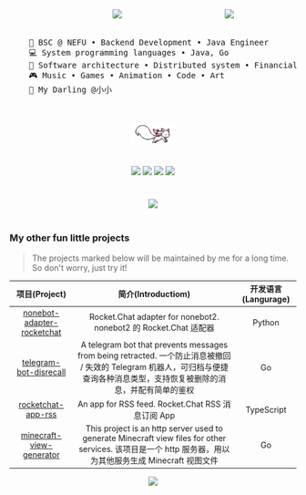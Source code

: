 <div align="center">
<img src="https://github.com/innng/innng/assets/26755058/5e0ce0fb-c544-4f8c-a307-5849165746d0" width="25%" align="right" />
<img src="https://readme-typing-svg.demolab.com?font=JetBrains+Mono&weight=500&size=49&duration=2000&pause=1500&center=true&vCenter=true&multiline=true&repeat=false&random=false&width=1300&height=140&lines=Hey+there+%F0%9F%91%8B;I'm+IllTamer%2C+happy+every+day+~" width="70%" />
<br><br>
<pre align="left">
    💼 BSC @ NEFU • Backend Development • Java Engineer
    💻 System programming languages • Java, Go
    📖 Software architecture • Distributed system • Financial business
    🎮 Music • Games • Animation • Code • Art
    💖 My Darling @小小
</pre>
<br><br>
<img src="https://raw.githubusercontent.com/IllTamer/IllTamer/master/kyubey.gif" height="40" />
<br><br><br>

<div>
  <a href="mailto:mail@illtamer.com" target="_blank"><img src="https://img.shields.io/badge/Email-mail@illtamer.com-blue?logo=gmail"></a>
  <a href="https://www.illtamer.com" target="_blank"><img src="https://img.shields.io/badge/Blog-illtamer.com-orange?logo=blogger"></a>
  <a href="https://api.vvhan.com/api/qqCard?qq=765743073" target="_blank"><img src="https://img.shields.io/badge/QQ-765743073-brightgreen?logo=tencentqq"></a>
  <a href="https://space.bilibili.com/19383984" target="_blank"><img src="https://img.shields.io/badge/Bilibili-19383984-FF69B4?logo=bilibili"></a>
</div>

</div>

#   

<div align="center"> <img src="https://github-readme-activity-graph.vercel.app/graph?username=IllTamer&bg_color=ffffff&color=9b9797&line=baf8fd&point=ffd1c2&area=true&hide_border=true"/></div>

#   

### My other fun little projects

> The projects marked below will be maintained by me for a long time. So don't worry, just try it!

<div align="center">

项目(Project) | 简介(Introductiom) | 开发语言(Langurage)
 :-: | :-: | :-:
[nonebot-adapter-rocketchat](https://github.com/IUnlimit/nonebot-adapter-rocketchat) | Rocket.Chat adapter for nonebot2. nonebot2 的 Rocket.Chat 适配器 | Python 
[telegram-bot-disrecall](https://github.com/IUnlimit/telegram-bot-disrecall) | A telegram bot that prevents messages from being retracted. 一个防止消息被撤回 / 失效的 Telegram 机器人，可归档与便捷查询各种消息类型，支持恢复被删除的消息，并配有简单的鉴权 | Go
[rocketchat-app-rss](https://github.com/IUnlimit/rocketchat-app-rss) | An app for RSS feed. Rocket.Chat RSS 消息订阅 App | TypeScript
[minecraft-view-generator](https://github.com/IUnlimit/minecraft-view-generator) | This project is an http server used to generate Minecraft view files for other services. 该项目是一个 http 服务器，用以为其他服务生成 Minecraft 视图文件 | Go

</div>

<div align="center">
  <a href="#" target="_blank"><img src="https://komarev.com/ghpvc/?username=IllTamer&style=plastic&color=brightgreen"></a>
</div>
